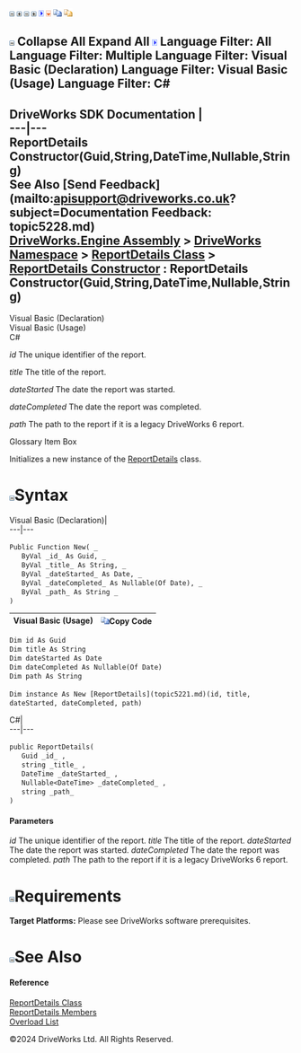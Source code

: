 ![](dotnetimages/collapse.gif) ![](dotnetimages/expand.gif) ![](dotnetimages/collapse.gif) ![](dotnetimages/expand.gif) ![](dotnetimages/drpdown.gif) ![](dotnetimages/drpdown_orange.gif) ![](dotnetimages/copycode.gif) ![](dotnetimages/copycodeHighlight.gif)

![](dotnetimages/collapse.gif) Collapse All Expand All ![](dotnetimages/drpdown.gif) Language Filter: All  Language Filter: Multiple  Language Filter: Visual Basic (Declaration) Language Filter: Visual Basic (Usage) Language Filter: C#  
---  
DriveWorks SDK Documentation  |   
---|---  
ReportDetails Constructor(Guid,String,DateTime,Nullable<DateTime>,String)   
See Also [Send Feedback](mailto:apisupport@driveworks.co.uk?subject=Documentation Feedback: topic5228.md)  
[DriveWorks.Engine Assembly](topic2156.md) > [DriveWorks Namespace](topic2159.md) > [ReportDetails Class](topic5221.md) > [ReportDetails Constructor](topic5227.md) : ReportDetails Constructor(Guid,String,DateTime,Nullable<DateTime>,String)  
---  
  
Visual Basic (Declaration)    
Visual Basic (Usage)    
C# 

_id_
    The unique identifier of the report.

_title_
    The title of the report.

_dateStarted_
    The date the report was started.

_dateCompleted_
    The date the report was completed.

_path_
    The path to the report if it is a legacy DriveWorks 6 report.

Glossary Item Box

Initializes a new instance of the [ReportDetails](topic5221.md) class. 

# ![](dotnetimages/collapse.gif)Syntax

Visual Basic (Declaration)|   
---|---  
      
    
    Public Function New( _
       ByVal _id_ As Guid, _
       ByVal _title_ As String, _
       ByVal _dateStarted_ As Date, _
       ByVal _dateCompleted_ As Nullable(Of Date), _
       ByVal _path_ As String _
    )  
  
Visual Basic (Usage)| ![](dotnetimages/copycode.gif)Copy Code  
---|---  
      
    
    Dim id As Guid
    Dim title As String
    Dim dateStarted As Date
    Dim dateCompleted As Nullable(Of Date)
    Dim path As String
     
    Dim instance As New [ReportDetails](topic5221.md)(id, title, dateStarted, dateCompleted, path)  
  
C#|   
---|---  
      
    
    public ReportDetails( 
       Guid _id_ ,
       string _title_ ,
       DateTime _dateStarted_ ,
       Nullable<DateTime> _dateCompleted_ ,
       string _path_
    )  
  
#### Parameters

 _id_
    The unique identifier of the report.
_title_
    The title of the report.
_dateStarted_
    The date the report was started.
_dateCompleted_
    The date the report was completed.
_path_
    The path to the report if it is a legacy DriveWorks 6 report.

# ![](dotnetimages/collapse.gif)Requirements

**Target Platforms:** Please see DriveWorks software prerequisites.

# ![](dotnetimages/collapse.gif)See Also

#### Reference

[ReportDetails Class](topic5221.md)   
[ReportDetails Members](topic5222.md)   
[Overload List](topic5227.md)

©2024 DriveWorks Ltd. All Rights Reserved.
